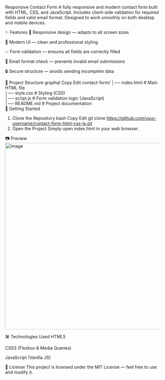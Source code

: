 Responsive Contact Form
A fully responsive and modern contact form built with HTML, CSS, and JavaScript.
Includes client-side validation for required fields and valid email format.
Designed to work smoothly on both desktop and mobile devices.

✨ Features
📱 Responsive design — adapts to all screen sizes

🎨 Modern UI — clean and professional styling

✅ Form validation — ensures all fields are correctly filled

📧 Email format check — prevents invalid email submissions

🔒 Secure structure — avoids sending incomplete data

📂 Project Structure
graphql
Copy
Edit
contact-form/
│── index.html   # Main HTML file  
│── style.css    # Styling (CSS)  
│── script.js    # Form validation logic (JavaScript)  
│── README.md    # Project documentation  
🚀 Getting Started
1. Clone the Repository
bash
Copy
Edit
git clone https://github.com/your-username/contact-form-html-css-js.git
2. Open the Project
Simply open index.html in your web browser.

📷 Preview
<img width="590" height="608" alt="image" src="https://github.com/user-attachments/assets/f974108b-0f05-467d-8349-7586709a1e7e" />


🛠 Technologies Used
HTML5

CSS3 (Flexbox & Media Queries)

JavaScript (Vanilla JS)

📜 License
This project is licensed under the MIT License — feel free to use and modify it.

